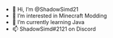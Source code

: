 - 👋 Hi, I’m @ShadowSimd21
- 👀 I’m interested in Minecraft Modding
- 🌱 I’m currently learning Java
- 📫 ShadowSimd#2121 on Discord

<!---
ShadowSimd21/ShadowSimd21 is a ✨ special ✨ repository because its `README.md` (this file) appears on your GitHub profile.
You can click the Preview link to take a look at your changes.
--->

